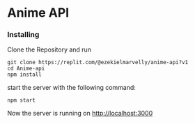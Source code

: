 # Anime API

### Installing

Clone the Repository and run


```
git clone https://replit.com/@ezekielmarvelly/anime-api?v1
cd Anime-api
npm install 
```
start the server with the following command:
```
npm start
```

Now the server is running on <a href="http://localhost:3000">http://localhost:3000</a>
